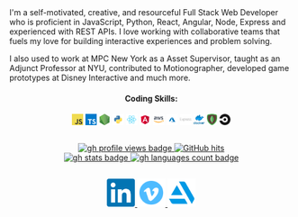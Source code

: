 ##
<p width="250px">
I'm a self-motivated, creative, and resourceful Full Stack Web Developer who is proficient in JavaScript, Python, React, Angular, Node, Express and experienced with REST APIs. I  love working with collaborative teams that fuels my love for building interactive experiences and problem solving. 
  
I also used to work at MPC New York as a Asset Supervisor, taught as an Adjunct Professor at NYU, contributed to Motionographer, developed game prototypes at Disney Interactive and much more.
</p>

<div align='center'>
  <h4>Coding Skills:</h4>
  <code><img height="20" src="https://raw.githubusercontent.com/AndresMWeber/AndresMWeber/master/javascript.png"></code>
  <code><img height="20" src="https://raw.githubusercontent.com/AndresMWeber/AndresMWeber/master/typescript.png"></code>
  <code><img height="20" src="https://raw.githubusercontent.com/AndresMWeber/AndresMWeber/master/nodejs.png"></code>
  <code><img height="20" src="https://raw.githubusercontent.com/AndresMWeber/AndresMWeber/master/python.png"></code>
  <code><img height="20" src="https://raw.githubusercontent.com/AndresMWeber/AndresMWeber/master/react.png"></code>
  <code><img height="20" src="https://raw.githubusercontent.com/AndresMWeber/AndresMWeber/master/angular.png"></code>
  <code><img height="20" src="https://raw.githubusercontent.com/AndresMWeber/AndresMWeber/master/aws.png"></code>
  <code><img height="20" src="https://raw.githubusercontent.com/AndresMWeber/AndresMWeber/master/azure.png"></code>
  <code><img height="20" src="https://raw.githubusercontent.com/AndresMWeber/AndresMWeber/master/express.png"></code>
  <code><img height="20" src="https://raw.githubusercontent.com/AndresMWeber/AndresMWeber/master/docker.png"></code>
  <code><img height="20" src="https://raw.githubusercontent.com/AndresMWeber/AndresMWeber/master/mongo.png"></code>
  <code><img height="20" src="https://raw.githubusercontent.com/AndresMWeber/AndresMWeber/master/circleci.png"></code>
</div>

##
<div align='center'>
  <a href="https://github.com/andresmweber" target="_blank">
    <img alt="gh profile views badge" src="https://komarev.com/ghpvc/?username=andresmweber&style=flat-square&color=yellowgreen" />
  </a>
  <a href="https://github.com/andresmweber/andresmweber" target="_blank">
    <img alt="GitHub hits" src="https://img.shields.io/github/last-commit/andresmweber/andresmweber?label=Profile%20Updated&style=flat-square" />
  </a>
  <br>
  <a href="https://github.com/andresmweber">
    <img alt="gh stats badge" height="150px" src="https://github-readme-stats.vercel.app/api?username=andresmweber&count_private=true&show_icons=true&theme=dracula" />
  </a>
  <a href="https://github.com/andresmweber">
    <img alt="gh languages count badge" height="150px" src="https://github-readme-stats.vercel.app/api/top-langs/?username=andresmweber&langs_count=8&layout=compact&theme=dracula&hide=c,c%2B%2B,jupyter%20notebook,mathematica" />
  </a>
</div>

##

<div align="center">
  <a href="https://www.linkedin.com/in/andresweber/">
    <img alt="linkedin profile link" height="50px" src="https://raw.githubusercontent.com/AndresMWeber/AndresMWeber/master/linkedin.png" />
  </a>

  <a href="www.vimeo.com/andresmweber">
    <img alt="vimeo profile link" height="50px" src="https://raw.githubusercontent.com/AndresMWeber/AndresMWeber/master/vimeo.png" />
  </a>

  <a href="www.artstation.com/daemonecles">
    <img alt="artstation profile link" height="50px" src="https://raw.githubusercontent.com/AndresMWeber/AndresMWeber/master/artstation.png" />
  </a>
</div>

<!--
**AndresMWeber/AndresMWeber** is a ✨ _special_ ✨ repository because its `README.md` (this file) appears on your GitHub profile.

Here are some ideas to get you started:

- 🔭 I’m currently working on ...
- 🌱 I’m currently learning ...
- 👯 I’m looking to collaborate on ...
- 🤔 I’m looking for help with ...
- 💬 Ask me about ...
- 📫 How to reach me: ...
- 😄 Pronouns: ...
- ⚡ Fun fact: ...
-->
